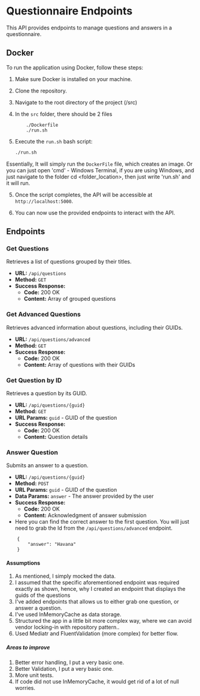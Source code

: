 # Questionnaire Endpoints

This API provides endpoints to manage questions and answers in a questionnaire.

## Docker

To run the application using Docker, follow these steps:

1. Make sure Docker is installed on your machine.

2. Clone the repository.

3. Navigate to the root directory of the project (/src)

4. In the `src` folder, there should be 2 files 

    ```
        ./Dockerfile
        ./run.sh
    ```

4. Execute the `run.sh` bash script:

    ```bash
    ./run.sh
    ```

Essentially, It will simply run the `DockerFile` file, which creates an image.
Or you can just open 'cmd' - Windows Terminal, if you are using Windows, and just navigate to the folder cd <folder_location>, then just write 'run.sh' and it will run.

5. Once the script completes, the API will be accessible at `http://localhost:5000`.

6. You can now use the provided endpoints to interact with the API.

## Endpoints

### Get Questions

Retrieves a list of questions grouped by their titles.

- **URL:** `/api/questions`
- **Method:** `GET`
- **Success Response:**
  - **Code:** 200 OK
  - **Content:** Array of grouped questions
  
### Get Advanced Questions

Retrieves advanced information about questions, including their GUIDs.

- **URL:** `/api/questions/advanced`
- **Method:** `GET`
- **Success Response:**
  - **Code:** 200 OK
  - **Content:** Array of questions with their GUIDs
  
### Get Question by ID

Retrieves a question by its GUID.

- **URL:** `/api/questions/{guid}`
- **Method:** `GET`
- **URL Params:** `guid` - GUID of the question
- **Success Response:**
  - **Code:** 200 OK
  - **Content:** Question details
  
### Answer Question

Submits an answer to a question.

- **URL:** `/api/questions/{guid}`
- **Method:** `POST`
- **URL Params:** `guid` - GUID of the question
- **Data Params:** `answer` - The answer provided by the user
- **Success Response:**
  - **Code:** 200 OK
  - **Content:** Acknowledgment of answer submission
- Here you can find the correct answer to the first question. You will just need to grab the Id from the `/api/questions/advanced` endpoint.
```
    {
        "answer": "Havana"
    }
```

#### Assumptions
1. As mentioned, I simply mocked the data.
2. I assumed that the specific aforementioned endpoint was required exactly as shown, hence, why I created an endpoint that displays the guids of the questions
3. I've added endpoints that allows us to either grab one question, or answer a question.
4. I've used InMemoryCache as data storage.
5. Structured the app in a little bit more complex way, where we can avoid vendor locking-in with repository pattern..
6. Used Mediatr and FluentValidation (more complex) for better flow.

##### Areas to improve
1. Better error handling, I put a very basic one.
2. Better Validation, I put a very basic one.
3. More unit tests.
4. If code did not use InMemoryCache, it would get rid of a lot of null worries.